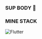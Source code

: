 ### SUP BODY 👋


### MINE STACK
![Flutter](https://img.shields.io/&message=<Djnago>&color=<#0C4B33>)
